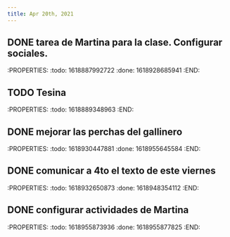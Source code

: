 ```yaml
---
title: Apr 20th, 2021
---
```


## DONE tarea de Martina para la clase. Configurar sociales.
:PROPERTIES:
:todo: 1618887992722
:done: 1618928685941
:END:
## TODO Tesina
:PROPERTIES:
:todo: 1618889348963
:END:
## DONE mejorar las perchas del gallinero
:PROPERTIES:
:todo: 1618930447881
:done: 1618955645584
:END:
## DONE comunicar a 4to el texto de este viernes
:PROPERTIES:
:todo: 1618932650873
:done: 1618948354112
:END:
## DONE configurar actividades de Martina
:PROPERTIES:
:todo: 1618955873936
:done: 1618955877825
:END:
##

